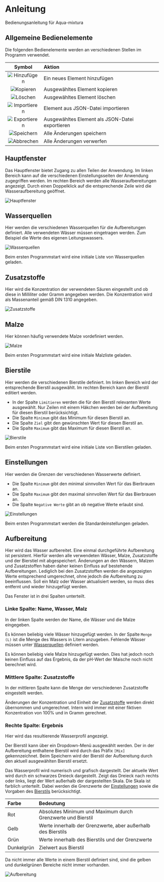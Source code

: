 # Anleitung
Bedienungsanleitung für Aqua-mixtura

## Allgemeine Bedienelemente
Die folgenden Bedienelemente werden an verschiedenen Stellen im Programm verwendet.

|                        Symbol                         | Aktion                                          |
| :---------------------------------------------------: | :---------------------------------------------- |
|     ![Hinzufügen](../src/icons/document-plus.svg)     | Ein neues Element hinzufügen                    |
|   ![Kopieren](../src/icons/document-duplicate.svg)    | Ausgewähltes Element kopieren                   |
|      ![Löschen](../src/icons/document-minus.svg)      | Ausgewähltes Element löschen                    |
| ![Importieren](../src/icons/arrow-down-on-square.svg) | Element aus JSON-Datei importieren              |
|  ![Exportieren](../src/icons/arrow-up-on-square.svg)  | Ausgewähltes Element als JSON-Datei exportieren |
|         ![Speichern](../src/icons/check.svg)          | Alle Änderungen speichern                       |
|         ![Abbrechen](../src/icons/x-mark.svg)         | Alle Änderungen verwerfen                       |

## Hauptfenster
Das Hauptfenster bietet Zugang zu allen Teilen der Anwendung.
Im linken Bereich kann auf die verschiedenen Einstellungsseiten der Anwendung zugegriffen werden.
Im rechten Bereich werden alle Wasseraufbereitungen angezeigt.
Durch einen Doppelklick auf die entsprechende Zeile wird die Wasseraufbereitung geöffnet.

![Hauptfenster](Hauptfenster.png)

## Wasserquellen
Hier werden die verschiedenen Wasserquellen für die Aufbereitungen definiert.
Alle verwendeten Wässer müssen eingetragen werden.
Zum Beispiel die Werte des eigenen Leitungswassers.

![Wasserquellen](Wasserquellen.png)

Beim ersten Programmstart wird eine initiale Liste von Wasserquellen geladen.

## Zusatzstoffe
Hier wird die Konzentration der verwendeten Säuren eingestellt und ob diese in Milliliter oder Gramm angegeben werden.
Die Konzentration wird als Massenanteil gemäß DIN 1310 angegeben.

![Zusatzstoffe](Zusatzstoffe.png)

## Malze
Hier können häufig verwendete Malze vordefiniert werden.

![Malze](Malze.png)

Beim ersten Programmstart wird eine initiale Malzliste geladen.

## Bierstile
Hier werden die verschiedenen Bierstile definiert.
Im linken Bereich wird der entsprechende Bierstil ausgewählt.
Im rechten Bereich kann der Bierstil editiert werden.
* In der Spalte `Limitieren` werden die für den Bierstil relevanten Werte ausgewählt.
Nur Zeilen mit einem  Häkchen werden bei der Aufbereitung für diesen Bierstil berücksichtigt.
* Die Spalte `Minimum` gibt das Minimum für diesen Bierstil an.
* Die Spalte `Ziel` gibt den gewünschten Wert für diesen Bierstil an.
* Die Spalte `Maximum` gibt das Maximum für diesen Bierstil an.

![Bierstile](Bierstile.png)

Beim ersten Programmstart wird eine initiale Liste von Bierstilen geladen.

## Einstellungen
Hier werden die Grenzen der verschiedenen Wasserwerte definiert.
* Die Spalte `Minimum` gibt den minimal sinnvollen Wert für das Bierbrauen an.
* Die Spalte `Maximum` gibt den maximal sinnvollen Wert für das Bierbrauen an.
* Die Spalte `Negative Werte` gibt an ob negative Werte erlaubt sind.

![Einstellungen](Einstellungen.png)

Beim ersten Programmstart werden die Standardeinstellungen geladen.

## Aufbereitung

Hier wird das Wasser aufbereitet.
Eine einmal durchgeführte Aufbereitung ist persistent.
Hierfür werden alle verwendeten Wässer, Malze, Zusatzstoffe und der Bierstiel mit abgespeichert.
Änderungen an den Wässern, Malzen und Zusatzstoffen haben daher keinen Einfluss auf bestehende Aufbereitungen. Lediglich bei den Zusatzstoffen werden die angezeigten Werte entsprechend umgerechnet, ohne jedoch die Aufbereitung zu beeinflussen.
Soll ein Malz oder Wasser aktualisiert werden, so muss dies entfernt und wieder hinzugefügt werden.

Das Fenster ist in drei Spalten unterteilt.

### Linke Spalte: Name, Wasser, Malz

In der linken Spalte werden der Name, die Wässer und die Malze eingegeben.

Es können beliebig viele Wässer hinzugefügt werden.
In der Spalte `Menge (L)` ist die Menge des Wassers in Litern anzugeben.
Fehlende Wässer müssen unter [Wasserquellen](#wasserquellen) definiert werden.

Es können beliebig viele Malze hinzugefügt werden.
Dies hat jedoch noch keinen Einfluss auf das Ergebnis, da der pH-Wert der Maische noch nicht berechnet wird.

### Mittlere Spalte: Zusatzstoffe

In der mittleren Spalte kann die Menge der verschiedenen Zusatzstoffe eingestellt werden.

Änderungen der Konzentration und Einheit der [Zusatzstoffe](#zusatzstoffe) werden direkt übernommen und umgerechnet.
Intern wird immer mit einer fiktiven Konzentration von 100% und in Gramm gerechnet.

### Rechte Spalte: Ergebnis

Hier wird das resultierende Wasserprofil angezeigt.

Der Bierstil kann über ein Dropdown-Menü ausgewählt werden.
Der in der Aufbereitung enthaltene Bierstil wird durch das Präfix `[Mix]` gekennzeichnet.
Beim Speichern wird der Bierstil der Aufbereitung durch den aktuell ausgewählten Bierstil ersetzt.

Das Wasserprofil wird numerisch und grafisch dargestellt.
Der aktuelle Wert wird durch ein schwarzes Dreieck dargestellt.
Zeigt das Dreieck nach rechts oder links, liegt der Wert außerhalb der dargestellten Skala.
Die Skala ist farblich unterteilt.
Dabei werden die Grenzwerte der [Einstellungen](#einstellungen) sowie die Vorgaben des [Bierstils](#bierstile) berücksichtigt.

| Farbe      | Bedeutung                                                    |
| :--------- | :----------------------------------------------------------- |
| Rot        | Absolutes Minimum und Maximum durch Grenzwerte und Bierstil  |
| Gelb       | Werte innerhalb der Grenzwerte, aber außerhalb des Bierstils |
| Grün       | Werte innerhalb des Bierstils und der Grenzwerte             |
| Dunkelgrün | Zielwert aus Bierstil                                        |

Da nicht immer alle Werte in einem Bierstil definiert sind, sind die gelben und dunkelgrünen Bereiche nicht immer vorhanden.

![Aufbereitung](Aufbereitung.png)
